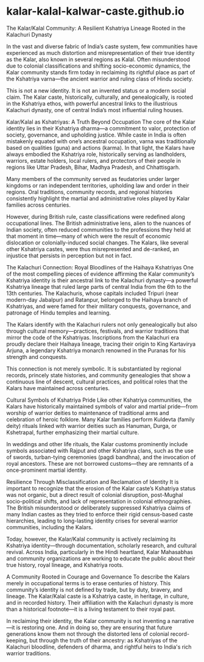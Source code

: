# kalar-kalal-kalwar-caste.github.io
The Kalar/Kalal Community: A Resilient Kshatriya Lineage Rooted in the Kalachuri Dynasty

In the vast and diverse fabric of India’s caste system, few communities have experienced as much distortion and misrepresentation of their true identity as the Kalar, also known in several regions as Kalal. Often misunderstood due to colonial classifications and shifting socio-economic dynamics, the Kalar community stands firm today in reclaiming its rightful place as part of the Kshatriya varna—the ancient warrior and ruling class of Hindu society.

This is not a new identity. It is not an invented status or a modern social claim. The Kalar caste, historically, culturally, and genealogically, is rooted in the Kshatriya ethos, with powerful ancestral links to the illustrious Kalachuri dynasty, one of central India’s most influential ruling houses.

Kalar/Kalal as Kshatriyas: A Truth Beyond Occupation
The core of the Kalar identity lies in their Kshatriya dharma—a commitment to valor, protection of society, governance, and upholding justice. While caste in India is often mistakenly equated with one’s ancestral occupation, varna was traditionally based on qualities (guna) and actions (karma). In that light, the Kalars have always embodied the Kshatriya role, historically serving as landholders, warriors, estate holders, local rulers, and protectors of their people in regions like Uttar Pradesh, Bihar, Madhya Pradesh, and Chhattisgarh.

Many members of the community served as feudatories under larger kingdoms or ran independent territories, upholding law and order in their regions. Oral traditions, community records, and regional histories consistently highlight the martial and administrative roles played by Kalar families across centuries.

However, during British rule, caste classifications were redefined along occupational lines. The British administrative lens, alien to the nuances of Indian society, often reduced communities to the professions they held at that moment in time—many of which were the result of economic dislocation or colonially-induced social changes. The Kalars, like several other Kshatriya castes, were thus misrepresented and de-ranked, an injustice that persists in perception but not in fact.

The Kalachuri Connection: Royal Bloodlines of the Haihaya Kshatriyas
One of the most compelling pieces of evidence affirming the Kalar community’s Kshatriya identity is their ancestral link to the Kalachuri dynasty—a powerful Kshatriya lineage that ruled large parts of central India from the 6th to the 13th centuries. The Kalachuris, whose capitals included Tripuri (near modern-day Jabalpur) and Ratanpur, belonged to the Haihaya branch of Kshatriyas, and were famed for their military conquests, governance, and patronage of Hindu temples and learning.

The Kalars identify with the Kalachuri rulers not only genealogically but also through cultural memory—practices, festivals, and warrior traditions that mirror the code of the Kshatriyas. Inscriptions from the Kalachuri era proudly declare their Haihaya lineage, tracing their origin to King Kartavirya Arjuna, a legendary Kshatriya monarch renowned in the Puranas for his strength and conquests.

This connection is not merely symbolic. It is substantiated by regional records, princely state histories, and community genealogies that show a continuous line of descent, cultural practices, and political roles that the Kalars have maintained across centuries.

Cultural Symbols of Kshatriya Pride
Like other Kshatriya communities, the Kalars have historically maintained symbols of valor and martial pride—from worship of warrior deities to maintenance of traditional arms and celebration of heroic folklore. Many Kalar families perform Kuldevta (family deity) rituals linked with warrior deities such as Hanuman, Durga, or Kshetrapal, further emphasizing their martial culture.

In weddings and other life rituals, the Kalar customs prominently include symbols associated with Rajput and other Kshatriya clans, such as the use of swords, turban-tying ceremonies (pagdi bandhna), and the invocation of royal ancestors. These are not borrowed customs—they are remnants of a once-prominent martial identity.

Resilience Through Misclassification and Reclamation of Identity
It is important to recognize that the erosion of the Kalar caste’s Kshatriya status was not organic, but a direct result of colonial disruption, post-Mughal socio-political shifts, and lack of representation in colonial ethnographies. The British misunderstood or deliberately suppressed Kshatriya claims of many Indian castes as they tried to enforce their rigid census-based caste hierarchies, leading to long-lasting identity crises for several warrior communities, including the Kalars.

Today, however, the Kalar/Kalal community is actively reclaiming its Kshatriya identity—through documentation, scholarly research, and cultural revival. Across India, particularly in the Hindi heartland, Kalar Mahasabhas and community organizations are working to educate the public about their true history, royal lineage, and Kshatriya roots.

A Community Rooted in Courage and Governance
To describe the Kalars merely in occupational terms is to erase centuries of history. This community’s identity is not defined by trade, but by duty, bravery, and lineage. The Kalar/Kalal caste is a Kshatriya caste, in heritage, in culture, and in recorded history. Their affiliation with the Kalachuri dynasty is more than a historical footnote—it is a living testament to their royal past.

In reclaiming their identity, the Kalar community is not inventing a narrative—it is restoring one. And in doing so, they are ensuring that future generations know them not through the distorted lens of colonial record-keeping, but through the truth of their ancestry: as Kshatriyas of the Kalachuri bloodline, defenders of dharma, and rightful heirs to India's rich warrior traditions.
